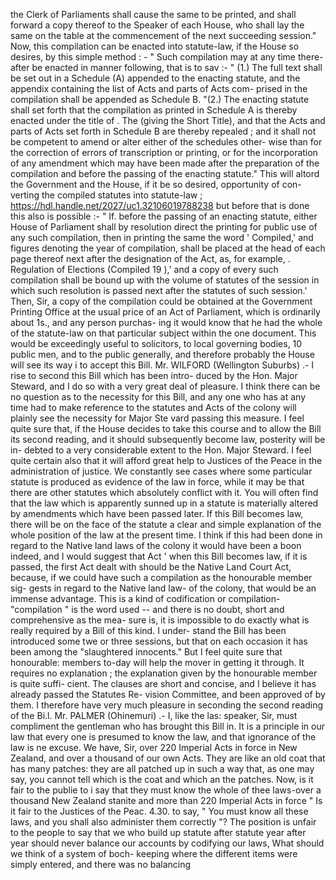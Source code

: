 the Clerk of Parliaments shall cause the same to be printed, and shall forward a copy thereof to the Speaker of each House, who shall lay the same on the table at the commencement of the next succeeding session." Now, this compilation can be enacted into statute-law, if the House so desires, by this simple method : - " Such compilation may at any time there- after be enacted in manner following, that is to sav :- " (1.) The full text shall be set out in a Schedule (A) appended to the enacting statute, and the appendix containing the list of Acts and parts of Acts com- prised in the compilation shall be appended as Schedule B. "(2.) The enacting statute shall set forth that the compilation as printed in Schedule A is thereby enacted under the title of . The (giving the Short Title), and that the Acts and parts of Acts set forth in Schedule B are thereby repealed ; and it shall not be competent to amend or alter either of the schedules other- wise than for the correction of errors of transcription or printing, or for the incorporation of any amendment which may have been made after the preparation of the compilation and before the passing of the enacting statute." This will altord the Government and the House, if it be so desired, opportunity of con- verting the compiled statutes into statute-law ; https://hdl.handle.net/2027/uc1.32106019788238 but before that is done this also is possible :- " If. before the passing of an enacting statute, either House of Parliament shall by resolution direct the printing for public use of any such compilation, then in printing the same the word ' Compiled,' and figures denoting the year of compilation, shall be placed at the head of each page thereof next after the designation of the Act, as, for example, . Regulation of Elections (Compiled 19 ),' and a copy of every such compilation shall be bound up with the volume of statutes of the session in which such resolution is passed next after the statutes of such session.' Then, Sir, a copy of the compilation could be obtained at the Government Printing Office at the usual price of an Act of Parliament, which is ordinarily about 1s., and any person purchas- ing it would know that he had the whole of the statute-law on that particular subject within the one document. This would be exceedingly useful to solicitors, to local governing bodies, 10 public men, and to the public generally, and therefore probably the House will see its way i to accept this Bill. Mr. WILFORD (Wellington Suburbs) .- I rise to second this Bill which has been intro- duced by the Hon. Major Steward, and I do so with a very great deal of pleasure. I think there can be no question as to the necessity for this Bill, and any one who has at any time had to make reference to the statutes and Acts of the colony will plainly see the necessity for Major Ste vard passing this measure. I feel quite sure that, if the House decides to take this course and to allow the Bill its second reading, and it should subsequently become law, posterity will be in- debted to a very considerable extent to the Hon. Major Steward. I feel quite certain also that it will afford great help to Justices of the Peace in the administration of justice. We constantly see cases where some particular statute is produced as evidence of the law in force, while it may be that there are other statutes which absolutely conflict with it. You will often find that the law which is apparently sunned up in a statute is materially altered by amendments which have been passed later. If this Bill becomes law, there will be on the face of the statute a clear and simple explanation of the whole position of the law at the present time. I think if this had been done in regard to the Native land laws of the colony it would have been a boon indeed, and I would suggest that Act ' when this Bill becomes law, if it is passed, the first Act dealt with should be the Native Land Court Act, because, if we could have such a compilation as the honourable member sig- gests in regard to the Native land law- of the colony, that would be an immense advantage. This is a kind of codification or compilation- "compilation " is the word used -- and there is no doubt, short and comprehensive as the mea- sure is, it is impossible to do exactly what is really required by a Bill of this kind. I under- stand the Bill has been introduced some twe or three sessions, but that on each occasion it has been among the "slaughtered innocents." But I feel quite sure that honourable: members to-day will help the mover in getting it through. It requires no explanation ; the explanation given by the honourable member is quite suffi- cient. The clauses are short and concise, and I believe it has already passed the Statutes Re- vision Committee, and been approved of by them. I therefore have very much pleasure in seconding the second reading of the Bi.l. Mr. PALMER (Ohinemuri) .- I, like the las: speaker, Sir, must compliment the gentleman who has brought this Bill in. It is a principle in our law that every one is presumed to know the law, and that ignorance of the law is ne excuse. We have, Sir, over 220 Imperial Acts in force in New Zealand, and over a thousand of our own Acts. They are like an old coat that has many patches: they are all patched up in such a way that, as one may say, you cannot tell which is the coat and which an the patches. Now, is it fair to the publie to i say that they must know the whole of thee laws-over a thousand New Zealand stanite and more than 220 Imperial Acts in force " Is it fair to the Justices of the Peac. 4.30. to say, " You must know all these laws, and you shall also administer them correctly "? The position is unfair to the people to say that we who build up statute after statute year after year should never balance our accounts by codifying our laws, What should we think of a system of boch- keeping where the different items were simply entered, and there was no balancing 